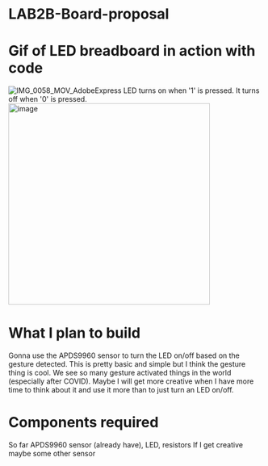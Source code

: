 # LAB2B-Board-proposal

# Gif of LED breadboard in action with code
![IMG_0058_MOV_AdobeExpress](https://user-images.githubusercontent.com/114189331/197117913-3ab21bd7-9eac-4911-9aa6-f6da972c8688.gif)
LED turns on when '1' is pressed. It turns off when '0' is pressed.
<img width="399" alt="image" src="https://user-images.githubusercontent.com/114189331/197118488-e9473a42-af86-454c-8727-539364f51a6f.png">

# What I plan to build
Gonna use the APDS9960 sensor to turn the LED on/off based on the gesture detected. This is pretty basic and simple but I think the gesture thing is cool.
We see so many gesture activated things in the world (especially after COVID).
Maybe I will get more creative when I have more time to think about it and use it more than to just turn an LED on/off.

# Components required 
So far APDS9960 sensor (already have), LED, resistors
If I get creative maybe some other sensor

